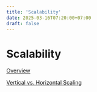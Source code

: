 ```yaml
---
title: 'Scalability'
date: 2025-03-16T07:20:00+07:00
draft: false
---
```


# Scalability

[Overview](./overview/)

[Vertical vs. Horizontal Scaling](./vertical-vs-horizontal-scaling/)
